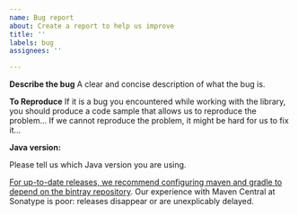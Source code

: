 ```yaml
---
name: Bug report
about: Create a report to help us improve
title: ''
labels: bug
assignees: ''

---
```


**Describe the bug**
A clear and concise description of what the bug is.

**To Reproduce**
If it is a bug you encountered while working with the library, you should produce a code sample that allows us to reproduce the problem... If we cannot reproduce the problem, it might be hard for us to fix it...

**Java version:**

Please tell us which Java version you are using.



[For up-to-date releases, we recommend configuring maven and gradle to depend on the bintray repository](https://www.jfrog.com/confluence/display/BT/Maven+Repositories). Our experience with Maven Central at Sonatype is poor: releases disappear or are unexplicably delayed.
